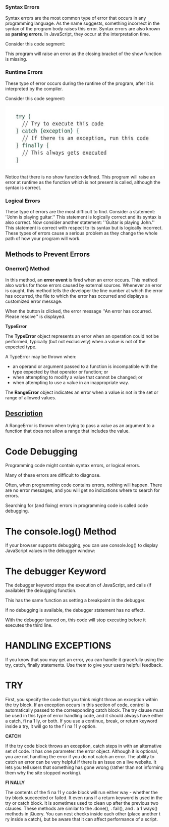### Syntax Errors

Syntax errors are the most common type of error that occurs in any programming language. As the name suggests, something incorrect in the syntax of the program body raises this error. Syntax errors are also known as  **parsing errors**. In JavaScript, they occur at the interpretation time.

Consider this code segment:


This program will raise an error as the closing bracket of the show function is missing.

### Runtime Errors

These type of error occurs during the runtime of the program, after it is interpreted by the compiler.

Consider this code segment:


![](cc.png)

Notice that there is no show function defined. This program will raise an error at runtime as the function which is not present is called, although the syntax is correct.

### Logical Errors

These type of errors are the most difficult to find. Consider a statement: &#39;&#39;John is playing guitar.&#39;&#39; This statement is logically correct and its syntax is also correct. Now consider another statement: &#39;&#39;Guitar is playing John.&#39;&#39; This statement is correct with respect to its syntax but is logically incorrect. These types of errors cause a serious problem as they change the whole path of how your program will work.

## Methods to Prevent Errors

### Onerror() Method

In this method, an  **error event**  is fired when an error occurs. This method also works for those errors caused by external sources. Whenever an error is caught, this method tells the developer the line number at which the error has occurred, the file to which the error has occurred and displays a customized error message.





When the button is clicked, the error message &#39;&#39;An error has occurred. Please resolve&#39;&#39; is displayed.

**TypeError**

The  **TypeError**  object represents an error when an operation could not be performed, typically (but not exclusively) when a value is not of the expected type.

A TypeError may be thrown when:

- an operand or argument passed to a function is incompatible with the type expected by that operator or function; or
- when attempting to modify a value that cannot be changed; or
- when attempting to use a value in an inappropriate way.

The  **RangeError**  object indicates an error when a value is not in the set or range of allowed values.

## [Description](https://developer.mozilla.org/en-US/docs/Web/JavaScript/Reference/Global_Objects/RangeError#description)

A RangeError is thrown when trying to pass a value as an argument to a function that does not allow a range that includes the value.





##
# Code Debugging

Programming code might contain syntax errors, or logical errors.

Many of these errors are difficult to diagnose.

Often, when programming code contains errors, nothing will happen. There are no error messages, and you will get no indications where to search for errors.

Searching for (and fixing) errors in programming code is called code debugging.

##
# The console.log() Method

If your browser supports debugging, you can use console.log() to display JavaScript values in the debugger window:

##
# The debugger Keyword

The debugger keyword stops the execution of JavaScript, and calls (if available) the debugging function.

This has the same function as setting a breakpoint in the debugger.

If no debugging is available, the debugger statement has no effect.

With the debugger turned on, this code will stop executing before it executes the third line.

# HANDLING EXCEPTIONS

If you know that you may get an error, you can handle it gracefully using the try, catch, finally statements. Use them to give your users helpful feedback.



# TRY

First, you specify the code that you think might throw an exception within the try block. If an exception occurs in this section of code, control is automatically passed to the corresponding catch block. The try clause must be used in this type of error handling code, and it should always have either a catch, fi na 1 ly, or both. If you use a continue, break, or return keyword inside a try, it will go to the f i na 11 y option.

**CATCH**

If the try code block throws an exception, catch steps in with an alternative set of code. It has one parameter: the error object. Although it is optional, you are not handling the error if you do not catch an error. The ability to catch an error can be very helpful if there is an issue on a live website. It lets you tell users that something has gone wrong (rather than not informing them why the site stopped working).

**FI NALLY**

The contents of the fi na 11 y code block will run either way - whether the try block succeeded or failed. It even runs if a return keyword is used in the try or catch block. It is sometimes used to clean up after the previous two clauses. These methods are similar to the .done(), . fail(), and . a 1 ways() methods in jQuery. You can nest checks inside each other (place another t ry inside a catch), but be aware that it can affect performance of a script.